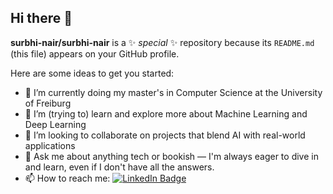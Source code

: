 ## Hi there 👋


**surbhi-nair/surbhi-nair** is a ✨ _special_ ✨ repository because its `README.md` (this file) appears on your GitHub profile.

Here are some ideas to get you started:

- 🔭 I’m currently doing my master's in Computer Science at the University of Freiburg
- 🌱 I’m (trying to) learn and explore more about Machine Learning and Deep Learning
- 👯 I’m looking to collaborate on projects that blend AI with real-world applications
- 💬 Ask me about anything tech or bookish — I'm always eager to dive in and learn, even if I don't have all the answers.
- 📫 How to reach me: [![LinkedIn Badge](https://img.shields.io/badge/LinkedIn-Profile-informational?style=flat&logo=linkedin&logoColor=white&color=0D76A8)](https://www.linkedin.com/in/surbhi-nair/)

